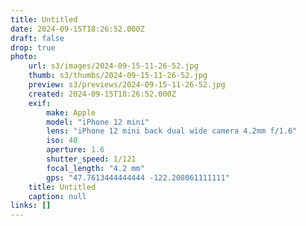 ```yaml
---
title: Untitled
date: 2024-09-15T18:26:52.000Z
draft: false
drop: true
photo:
    url: s3/images/2024-09-15-11-26-52.jpg
    thumb: s3/thumbs/2024-09-15-11-26-52.jpg
    preview: s3/previews/2024-09-15-11-26-52.jpg
    created: 2024-09-15T18:26:52.000Z
    exif:
        make: Apple
        model: "iPhone 12 mini"
        lens: "iPhone 12 mini back dual wide camera 4.2mm f/1.6"
        iso: 40
        aperture: 1.6
        shutter_speed: 1/121
        focal_length: "4.2 mm"
        gps: "47.7613444444444 -122.208061111111"
    title: Untitled
    caption: null
links: []
---
```

